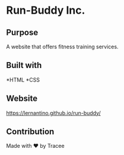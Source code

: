 # Run-Buddy Inc.

## Purpose
A website that offers fitness training services.

## Built with
*HTML
*CSS

## Website
https://lernantino.github.io/run-buddy/

## Contribution
Made with ❤️ by Tracee
